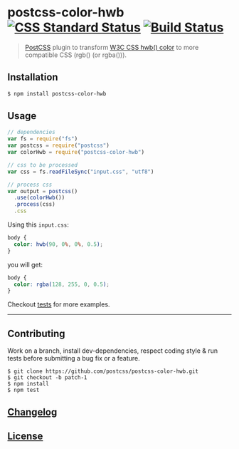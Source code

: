# postcss-color-hwb [![CSS Standard Status](https://jonathantneal.github.io/css-db/badge/css-color-the-hwb-notation.svg)](https://jonathantneal.github.io/css-db/#css-color-the-hwb-notation) [![Build Status](https://travis-ci.org/postcss/postcss-color-hwb.png)](https://travis-ci.org/postcss/postcss-color-hwb)

> [PostCSS](https://github.com/postcss/postcss) plugin to transform [W3C CSS hwb() color](http://dev.w3.org/csswg/css-color/#the-hwb-notation) to more compatible CSS (rgb() (or rgba())).

## Installation

```bash
$ npm install postcss-color-hwb
```

## Usage

```js
// dependencies
var fs = require("fs")
var postcss = require("postcss")
var colorHwb = require("postcss-color-hwb")

// css to be processed
var css = fs.readFileSync("input.css", "utf8")

// process css
var output = postcss()
  .use(colorHwb())
  .process(css)
  .css
```

Using this `input.css`:

```css
body {
  color: hwb(90, 0%, 0%, 0.5);
}

```

you will get:

```css
body {
  color: rgba(128, 255, 0, 0.5);
}
```

Checkout [tests](test) for more examples.

---

## Contributing

Work on a branch, install dev-dependencies, respect coding style & run tests before submitting a bug fix or a feature.

    $ git clone https://github.com/postcss/postcss-color-hwb.git
    $ git checkout -b patch-1
    $ npm install
    $ npm test

## [Changelog](CHANGELOG.md)

## [License](LICENSE)

